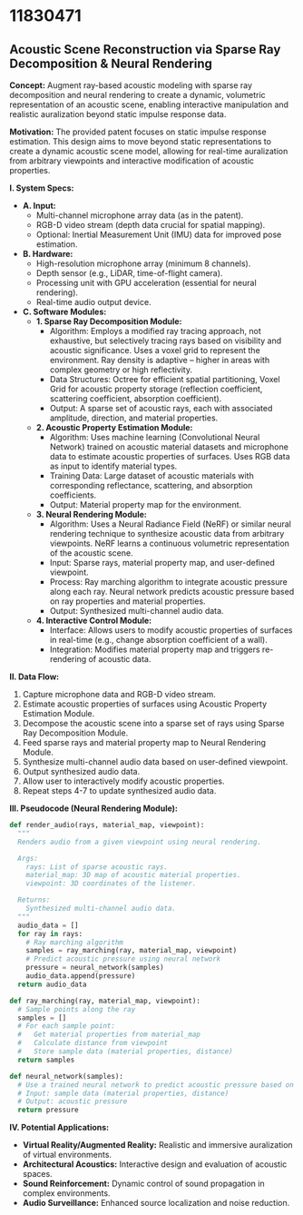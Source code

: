 # 11830471

## Acoustic Scene Reconstruction via Sparse Ray Decomposition & Neural Rendering

**Concept:** Augment ray-based acoustic modeling with sparse ray decomposition and neural rendering to create a dynamic, volumetric representation of an acoustic scene, enabling interactive manipulation and realistic auralization beyond static impulse response data.

**Motivation:** The provided patent focuses on static impulse response estimation. This design aims to move beyond static representations to create a dynamic acoustic scene model, allowing for real-time auralization from arbitrary viewpoints and interactive modification of acoustic properties.

**I. System Specs:**

*   **A. Input:**
    *   Multi-channel microphone array data (as in the patent).
    *   RGB-D video stream (depth data crucial for spatial mapping).
    *   Optional: Inertial Measurement Unit (IMU) data for improved pose estimation.
*   **B. Hardware:**
    *   High-resolution microphone array (minimum 8 channels).
    *   Depth sensor (e.g., LiDAR, time-of-flight camera).
    *   Processing unit with GPU acceleration (essential for neural rendering).
    *   Real-time audio output device.
*   **C. Software Modules:**
    *   **1. Sparse Ray Decomposition Module:**
        *   Algorithm:  Employs a modified ray tracing approach, not exhaustive, but selectively tracing rays based on visibility and acoustic significance.  Uses a voxel grid to represent the environment.  Ray density is adaptive – higher in areas with complex geometry or high reflectivity.
        *   Data Structures: Octree for efficient spatial partitioning, Voxel Grid for acoustic property storage (reflection coefficient, scattering coefficient, absorption coefficient).
        *   Output: A sparse set of acoustic rays, each with associated amplitude, direction, and material properties.
    *   **2. Acoustic Property Estimation Module:**
        *   Algorithm: Uses machine learning (Convolutional Neural Network) trained on acoustic material datasets and microphone data to estimate acoustic properties of surfaces.  Uses RGB data as input to identify material types.
        *   Training Data: Large dataset of acoustic materials with corresponding reflectance, scattering, and absorption coefficients.
        *   Output: Material property map for the environment.
    *   **3. Neural Rendering Module:**
        *   Algorithm:  Uses a Neural Radiance Field (NeRF) or similar neural rendering technique to synthesize acoustic data from arbitrary viewpoints. NeRF learns a continuous volumetric representation of the acoustic scene.
        *   Input: Sparse rays, material property map, and user-defined viewpoint.
        *   Process: Ray marching algorithm to integrate acoustic pressure along each ray. Neural network predicts acoustic pressure based on ray properties and material properties.
        *   Output: Synthesized multi-channel audio data.
    *   **4. Interactive Control Module:**
        *   Interface: Allows users to modify acoustic properties of surfaces in real-time (e.g., change absorption coefficient of a wall).
        *   Integration: Modifies material property map and triggers re-rendering of acoustic data.

**II. Data Flow:**

1.  Capture microphone data and RGB-D video stream.
2.  Estimate acoustic properties of surfaces using Acoustic Property Estimation Module.
3.  Decompose the acoustic scene into a sparse set of rays using Sparse Ray Decomposition Module.
4.  Feed sparse rays and material property map to Neural Rendering Module.
5.  Synthesize multi-channel audio data based on user-defined viewpoint.
6.  Output synthesized audio data.
7.  Allow user to interactively modify acoustic properties.
8.  Repeat steps 4-7 to update synthesized audio data.

**III. Pseudocode (Neural Rendering Module):**

```python
def render_audio(rays, material_map, viewpoint):
  """
  Renders audio from a given viewpoint using neural rendering.

  Args:
    rays: List of sparse acoustic rays.
    material_map: 3D map of acoustic material properties.
    viewpoint: 3D coordinates of the listener.

  Returns:
    Synthesized multi-channel audio data.
  """
  audio_data = []
  for ray in rays:
    # Ray marching algorithm
    samples = ray_marching(ray, material_map, viewpoint)
    # Predict acoustic pressure using neural network
    pressure = neural_network(samples)
    audio_data.append(pressure)
  return audio_data

def ray_marching(ray, material_map, viewpoint):
  # Sample points along the ray
  samples = []
  # For each sample point:
  #   Get material properties from material_map
  #   Calculate distance from viewpoint
  #   Store sample data (material properties, distance)
  return samples

def neural_network(samples):
  # Use a trained neural network to predict acoustic pressure based on sample data
  # Input: sample data (material properties, distance)
  # Output: acoustic pressure
  return pressure
```

**IV. Potential Applications:**

*   **Virtual Reality/Augmented Reality:** Realistic and immersive auralization of virtual environments.
*   **Architectural Acoustics:** Interactive design and evaluation of acoustic spaces.
*   **Sound Reinforcement:** Dynamic control of sound propagation in complex environments.
*   **Audio Surveillance:** Enhanced source localization and noise reduction.
